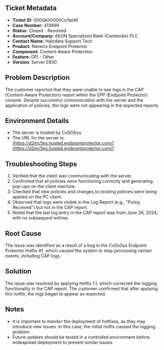 ## Ticket Metadata
- **Ticket ID:** 500Qk00000CcI1pIAF
- **Case Number:** 413899
- **Status:** Closed - Resolved
- **Account/Company:** AEON Specialized Bank (Cambodia) PLC
- **Contact Name:** Halodata Support Tech
- **Product:** Netwrix Endpoint Protector
- **Component:** Content-Aware Protection
- **Feature:** DPI - Other
- **Version:** Server 5930

## Problem Description
The customer reported that they were unable to see logs in the CAP (Content-Aware Protection) report within the EPP (Endpoint Protector) console. Despite successful communication with the server and the application of policies, the logs were not appearing in the expected reports.

## Environment Details
- The server is hosted by CoSOSys.
- The URL for the server is: [https://d2mc5es.hosted.endpointprotector.com/](https://d2mc5es.hosted.endpointprotector.com/)

## Troubleshooting Steps
1. Verified that the client was communicating with the server.
2. Confirmed that all policies were functioning correctly and generating pop-ups on the client machine.
3. Checked that new policies and changes to existing policies were being applied on the PC client.
4. Observed that logs were visible in the Log Report (e.g., "Policy Received") but not in the CAP report.
5. Noted that the last log entry in the CAP report was from June 26, 2024, with no subsequent entries.

## Root Cause
The issue was identified as a result of a bug in the CoSoSys Endpoint Protector Hotfix #1, which caused the system to stop processing certain events, including CAP logs.

## Solution
The issue was resolved by applying Hotfix 1.1, which corrected the logging functionality in the CAP report. The customer confirmed that after applying this hotfix, the logs began to appear as expected.

## Notes
- It is important to monitor the deployment of hotfixes, as they may introduce new issues. In this case, the initial hotfix caused the logging problem.
- Future updates should be tested in a controlled environment before widespread deployment to prevent similar issues.
